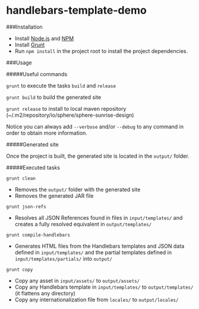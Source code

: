 # handlebars-template-demo

###Installation

- Install [Node.js](https://nodejs.org/) and [NPM](https://www.npmjs.com/)
- Install [Grunt](http://gruntjs.com/getting-started)
- Run `npm install` in the project root to install the project dependencies.

###Usage

#####Useful commands

`grunt` to execute the tasks `build` and `release`

`grunt build` to build the generated site

`grunt release` to install to local maven repository (~/.m2/repository/io/sphere/sphere-sunrise-design)

Notice you can always add `--verbose` and/or `--debug` to any command in order to obtain more information.

#####Generated site

Once the project is built, the generated site is located in the `output/` folder.

#####Executed tasks

`grunt clean`
  - Removes the `output/` folder with the generated site
  - Removes the generated JAR file

`grunt json-refs`
  - Resolves all JSON References found in files in `input/templates/` and creates a fully resolved equivalent in `output/templates/`

`grunt compile-handlebars`
  - Generates HTML files from the Handlebars templates and JSON data defined in `input/templates/` and the partial templates defined in `input/templates/partials/` into `output/`

`grunt copy`
  - Copy any asset in `input/assets/` to `output/assets/`
  - Copy any Handlebars template in `input/templates/` to `output/templates/` (it flattens any directory)
  - Copy any internationalization file from `locales/` to `output/locales/`  